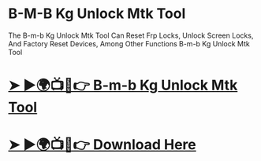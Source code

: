 # B-M-B Kg Unlock Mtk Tool
The B-m-b Kg Unlock Mtk Tool Can Reset Frp Locks, Unlock Screen Locks, And Factory Reset Devices, Among Other Functions B-m-b Kg Unlock Mtk Tool

# [➤ ►🌍📺📱👉 B-m-b Kg Unlock Mtk Tool](https://foxly.link/C9la3S)
# [➤ ►🌍📺📱👉 Download Here](https://gsmatoztool.com/b-m-b-kg-unlock-mtk-tool/)
